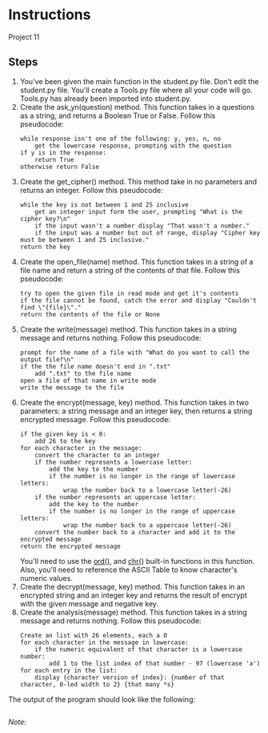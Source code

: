 # Instructions
Project 11
## Steps
1. You've been given the main function in the student.py file. Don't edit the student.py file. You'll create a Tools.py file where all your code will go. Tools.py has already been imported into student.py.
2. Create the ask_yn(question) method. This function takes in a questions as a string, and returns a Boolean True or False. Follow this pseudocode:
	```
	while response isn't one of the following: y, yes, n, no
		get the lowercase response, prompting with the question
	if y is in the response:
		return True
	otherwise return False
	```
3. Create the get_cipher() method. This method take in no parameters and returns an integer. Follow this pseudocode:
	```
	while the key is not between 1 and 25 inclusive
		get an integer input form the user, prompting "What is the cipher key?\n"
		if the input wasn't a number display "That wasn't a number."
		if the input was a number but out of range, display "Cipher key must be between 1 and 25 inclusive."
	return the key
	```
4. Create the open_file(name) method. This function takes in a string of a file name and return a string of the contents of that file. Follow this pseudocode:
	```
	try to open the given file in read mode and get it's contents
	if the file cannot be found, catch the error and display "Couldn't find \"{file}\"."
	return the contents of the file or None
	```
5. Create the write(message) method. This function takes in a string message and returns nothing. Follow this pseudocode:
	```
	prompt for the name of a file with "What do you want to call the output file?\n"
	if the the file name doesn't end in ".txt"
		add ".txt" to the file name
	open a file of that name in write mode
	write the message to the file
	```
6. Create the encrypt(message, key) method. This function takes in two parameters: a string message and an integer key, then returns a string encrypted message. Follow this pseudocode:
	```
	if the given key is < 0:
		add 26 to the key
	for each character in the message:
		convert the character to an integer
		if the number represents a lowercase letter:
			add the key to the number
			if the number is no longer in the range of lowercase letters:
				wrap the number back to a lowercase letter(-26)
		if the number represents an uppercase letter:
			add the key to the number
			if the number is no longer in the range of uppercase letters:
				wrap the number back to a uppercase letter(-26)
		convert the number back to a character and add it to the encrypted message
	return the encrypted message
	```
	You'll need to use the [ord()](https://docs.python.org/3/library/functions.html#ord), and [chr()](https://docs.python.org/3/library/functions.html#chr) built-in functions in this function. Also, you'll need to reference the ASCII Table to know character's numeric values.
7. Create the decrypt(message, key) method. This function takes in an encrypted string and an integer key and returns the result of encrypt with the given message and negative key.
8. Create the analysis(message) method. This function takes in a string message and returns nothing. Follow this pseudocode:
	```
	Create an list with 26 elements, each a 0
	for each character in the message in lowercase:
		if the numeric equivalent of that character is a lowercase number:
			add 1 to the list index of that number - 97 (lowercase 'a')
	for each entry in the list:
		display {character version of index}: {number of that character, 0-led width to 2} {that many *s}
	```

The output of the program should look like the following:
```

```
*Note:*

